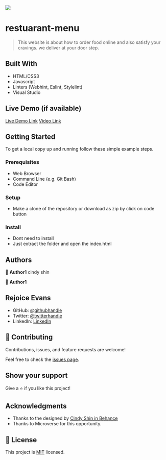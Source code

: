![](https://img.shields.io/badge/Microverse-blueviolet)

# restuarant-menu

> This website is about how to order food online and also satisfy your cravings. we deliver at your door step.


## Built With

- HTML/CSS3 
- Javascript
- Linters (Webhint, Eslint, Stylelint)
- Visual Studio

## Live Demo (if available)

[Live Demo Link](https://rmjspecial.github.io/Capstone-project-1/)
[Video Link](https://www.loom.com/share/c982a446c43c4ae3840a55d6d936ea51)




## Getting Started

To get a local copy up and running follow these simple example steps.

### Prerequisites
- Web Browser
- Command Line (e.g. Git Bash)
- Code Editor

### Setup
- Make a clone of the repository or download as zip by click on code button

### Install
- Dont need to install
- Just extract the folder and open the index.html



## Authors

👤 **Author1**
cindy shin

👤 **Author1**

 ## Rejoice Evans

- GitHub: [@githubhandle]( https://github.com/rmjspecial)
- Twitter: [@twitterhandle](https://twitter.com/rmjspecial2)
- LinkedIn: [LinkedIn](https://www.linkedin.com/in/rejoice-evans-74882122a/)


## 🤝 Contributing

Contributions, issues, and feature requests are welcome!

Feel free to check the [issues page](../../issues/).

## Show your support

Give a ⭐️ if you like this project!

## Acknowledgments

- Thanks to the designed by [Cindy Shin in Behance](https://www.behance.net/adagio07)
- Thanks to Microverse for this opportunity.

## 📝 License

This project is [MIT](./MIT.md) licensed.